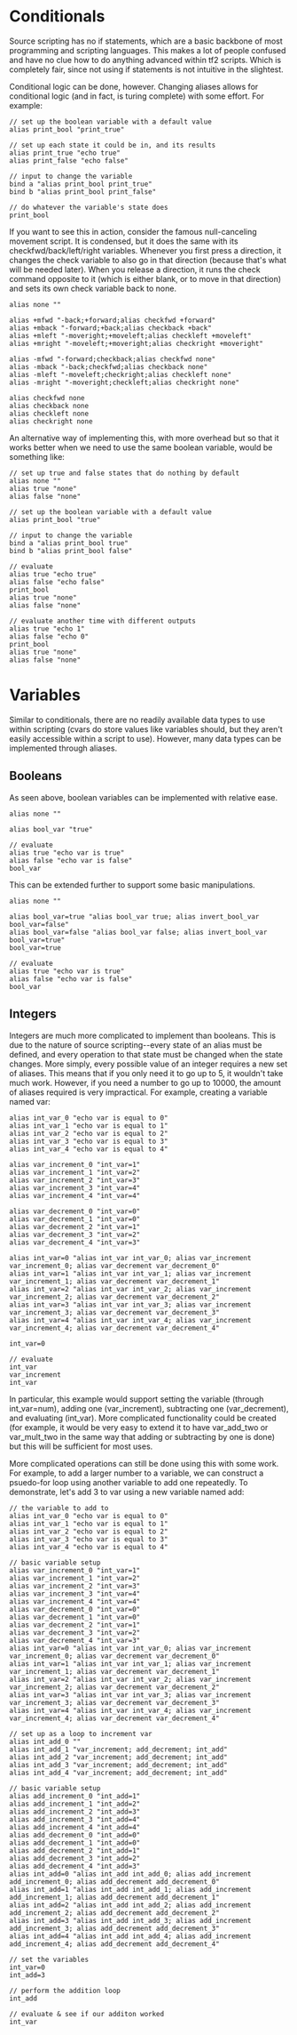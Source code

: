 # Conditionals

Source scripting has no if statements, which are a basic backbone of most programming and scripting languages. This makes a lot of people confused and have no clue how to do anything advanced within tf2 scripts. Which is completely fair, since not using if statements is not intuitive in the slightest.

Conditional logic can be done, however. Changing aliases allows for conditional logic (and in fact, is turing complete) with some effort. For example:

```
// set up the boolean variable with a default value
alias print_bool "print_true"

// set up each state it could be in, and its results
alias print_true "echo true"
alias print_false "echo false"

// input to change the variable
bind a "alias print_bool print_true"
bind b "alias print_bool print_false"

// do whatever the variable's state does
print_bool
```

If you want to see this in action, consider the famous null-canceling movement script. It is condensed, but it does the same with its checkfwd/back/left/right variables. Whenever you first press a direction, it changes the check variable to also go in that direction (because that's what will be needed later). When you release a direction, it runs the check command opposite to it (which is either blank, or to move in that direction) and sets its own check variable back to none.

```
alias none ""

alias +mfwd "-back;+forward;alias checkfwd +forward"
alias +mback "-forward;+back;alias checkback +back"
alias +mleft "-moveright;+moveleft;alias checkleft +moveleft"
alias +mright "-moveleft;+moveright;alias checkright +moveright"

alias -mfwd "-forward;checkback;alias checkfwd none"
alias -mback "-back;checkfwd;alias checkback none"
alias -mleft "-moveleft;checkright;alias checkleft none"
alias -mright "-moveright;checkleft;alias checkright none"

alias checkfwd none
alias checkback none
alias checkleft none
alias checkright none
```

An alternative way of implementing this, with more overhead but so that it works better when we need to use the same boolean variable, would be something like:

```
// set up true and false states that do nothing by default
alias none ""
alias true "none"
alias false "none"

// set up the boolean variable with a default value
alias print_bool "true"

// input to change the variable
bind a "alias print_bool true"
bind b "alias print_bool false"

// evaluate
alias true "echo true"
alias false "echo false"
print_bool
alias true "none"
alias false "none"

// evaluate another time with different outputs
alias true "echo 1"
alias false "echo 0"
print_bool
alias true "none"
alias false "none"
```

# Variables

Similar to conditionals, there are no readily available data types to use within scripting (cvars do store values like variables should, but they aren't easily accessible within a script to use). However, many data types can be implemented through aliases.

## Booleans

As seen above, boolean variables can be implemented with relative ease.

```
alias none ""

alias bool_var "true"

// evaluate
alias true "echo var is true"
alias false "echo var is false"
bool_var
```

This can be extended further to support some basic manipulations.

```
alias none ""

alias bool_var=true "alias bool_var true; alias invert_bool_var bool_var=false"
alias bool_var=false "alias bool_var false; alias invert_bool_var bool_var=true"
bool_var=true

// evaluate
alias true "echo var is true"
alias false "echo var is false"
bool_var
```

## Integers

Integers are much more complicated to implement than booleans. This is due to the nature of source scripting--every state of an alias must be defined, and every operation to that state must be changed when the state changes. More simply, every possible value of an integer requires a new set of aliases. This means that if you only need it to go up to 5, it wouldn't take much work. However, if you need a number to go up to 10000, the amount of aliases required is very impractical. For example, creating a variable named var:

```
alias int_var_0 "echo var is equal to 0"
alias int_var_1 "echo var is equal to 1"
alias int_var_2 "echo var is equal to 2"
alias int_var_3 "echo var is equal to 3"
alias int_var_4 "echo var is equal to 4"

alias var_increment_0 "int_var=1"
alias var_increment_1 "int_var=2"
alias var_increment_2 "int_var=3"
alias var_increment_3 "int_var=4"
alias var_increment_4 "int_var=4"

alias var_decrement_0 "int_var=0"
alias var_decrement_1 "int_var=0"
alias var_decrement_2 "int_var=1"
alias var_decrement_3 "int_var=2"
alias var_decrement_4 "int_var=3"

alias int_var=0 "alias int_var int_var_0; alias var_increment var_increment_0; alias var_decrement var_decrement_0"
alias int_var=1 "alias int_var int_var_1; alias var_increment var_increment_1; alias var_decrement var_decrement_1"
alias int_var=2 "alias int_var int_var_2; alias var_increment var_increment_2; alias var_decrement var_decrement_2"
alias int_var=3 "alias int_var int_var_3; alias var_increment var_increment_3; alias var_decrement var_decrement_3"
alias int_var=4 "alias int_var int_var_4; alias var_increment var_increment_4; alias var_decrement var_decrement_4"

int_var=0

// evaluate
int_var
var_increment
int_var
```

In particular, this example would support setting the variable (through int_var=num), adding one (var_increment), subtracting one (var_decrement), and evaluating (int_var). More complicated functionality could be created (for example, it would be very easy to extend it to have var_add_two or var_mult_two in the same way that adding or subtracting by one is done) but this will be sufficient for most uses.

More complicated operations can still be done using this with some work. For example, to add a larger number to a variable, we can construct a psuedo-for loop using another variable to add one repeatedly. To demonstrate, let's add 3 to var using a new variable named add:

```
// the variable to add to
alias int_var_0 "echo var is equal to 0"
alias int_var_1 "echo var is equal to 1"
alias int_var_2 "echo var is equal to 2"
alias int_var_3 "echo var is equal to 3"
alias int_var_4 "echo var is equal to 4"

// basic variable setup
alias var_increment_0 "int_var=1"
alias var_increment_1 "int_var=2"
alias var_increment_2 "int_var=3"
alias var_increment_3 "int_var=4"
alias var_increment_4 "int_var=4"
alias var_decrement_0 "int_var=0"
alias var_decrement_1 "int_var=0"
alias var_decrement_2 "int_var=1"
alias var_decrement_3 "int_var=2"
alias var_decrement_4 "int_var=3"
alias int_var=0 "alias int_var int_var_0; alias var_increment var_increment_0; alias var_decrement var_decrement_0"
alias int_var=1 "alias int_var int_var_1; alias var_increment var_increment_1; alias var_decrement var_decrement_1"
alias int_var=2 "alias int_var int_var_2; alias var_increment var_increment_2; alias var_decrement var_decrement_2"
alias int_var=3 "alias int_var int_var_3; alias var_increment var_increment_3; alias var_decrement var_decrement_3"
alias int_var=4 "alias int_var int_var_4; alias var_increment var_increment_4; alias var_decrement var_decrement_4"

// set up as a loop to increment var
alias int_add_0 ""
alias int_add_1 "var_increment; add_decrement; int_add"
alias int_add_2 "var_increment; add_decrement; int_add"
alias int_add_3 "var_increment; add_decrement; int_add"
alias int_add_4 "var_increment; add_decrement; int_add"

// basic variable setup
alias add_increment_0 "int_add=1"
alias add_increment_1 "int_add=2"
alias add_increment_2 "int_add=3"
alias add_increment_3 "int_add=4"
alias add_increment_4 "int_add=4"
alias add_decrement_0 "int_add=0"
alias add_decrement_1 "int_add=0"
alias add_decrement_2 "int_add=1"
alias add_decrement_3 "int_add=2"
alias add_decrement_4 "int_add=3"
alias int_add=0 "alias int_add int_add_0; alias add_increment add_increment_0; alias add_decrement add_decrement_0"
alias int_add=1 "alias int_add int_add_1; alias add_increment add_increment_1; alias add_decrement add_decrement_1"
alias int_add=2 "alias int_add int_add_2; alias add_increment add_increment_2; alias add_decrement add_decrement_2"
alias int_add=3 "alias int_add int_add_3; alias add_increment add_increment_3; alias add_decrement add_decrement_3"
alias int_add=4 "alias int_add int_add_4; alias add_increment add_increment_4; alias add_decrement add_decrement_4"

// set the variables
int_var=0
int_add=3

// perform the addition loop
int_add

// evaluate & see if our additon worked
int_var
```